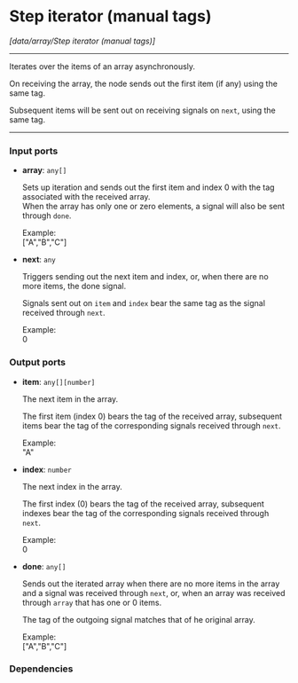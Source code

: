 # Step iterator (manual tags)

_[data/array/Step iterator (manual tags)]_

---

Iterates over the items of an array asynchronously.  
  
On receiving the array, the node sends out the first item (if any) using the same tag.  
  
Subsequent items will be sent out on receiving signals on `next`, using the same tag.  

---

### Input ports

* __array__: ` any[] `


    Sets up iteration and sends out the first item and index 0 with the tag associated with the received array.  
    When the array has only one or zero elements, a signal will also be sent through `done`.   
      
    Example:  
    ["A","B","C"]  


* __next__: ` any `


    Triggers sending out the next item and index, or, when there are no more items, the done signal.  
      
    Signals sent out on `item` and `index` bear the same tag as the signal received through `next`.  
      
    Example:  
    0  

### Output ports

* __item__: ` any[][number] `


    The next item in the array.  
      
    The first item (index 0) bears the tag of the received array, subsequent items bear the tag of the corresponding signals received through `next`.  
      
    Example:  
    "A"  


* __index__: ` number `


    The next index in the array.  
      
    The first index (0) bears the tag of the received array, subsequent indexes bear the tag of the corresponding signals received through `next`.  
      
    Example:  
    0  


* __done__: ` any[] `


    Sends out the iterated array when there are no more items in the array and a signal was received through `next`, or, when an array was received through `array` that has one or 0 items.  
      
    The tag of the outgoing signal matches that of he original array.  
      
    Example:  
    ["A","B","C"]  

### Dependencies




